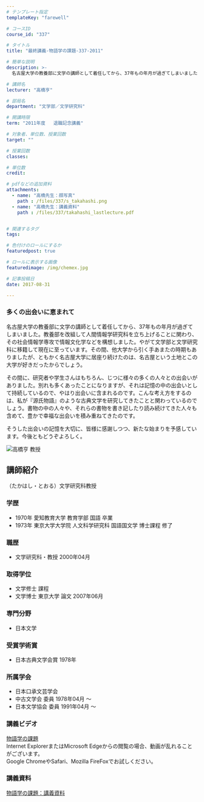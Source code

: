 ```yaml
---
# テンプレート指定
templateKey: "farewell"

# コースID
course_id: "337"

# タイトル
title: "最終講義-物語学の課題-337-2011"

# 簡単な説明
description: >-
  名古屋大学の教養部に文学の講師として着任してから、37年もの年月が過ぎてしまいました。教養部を改組して人間情報学研究科を立ち上げることに関わり、その社会情報学専攻で情報文化学などを構想しました。や...

# 講師名
lecturer: "高橋亨"

# 部局名
department: "文学部／文学研究科"

# 開講時限
term: "2011年度	退職記念講義"

# 対象者、単位数、授業回数
target: ""

# 授業回数
classes: 

# 単位数
credit: 

# pdfなどの追加資料
attachments: 
  - name: "高橋先生：顔写真" 
    path : /files/337/s_takahashi.png
  - name: "高橋先生：講義資料" 
    path : /files/337/takahashi_lastlecture.pdf


# 関連するタグ
tags:

# 色付けのロールにするか
featuredpost: true

# ロールに表示する画像
featuredimage: /img/chemex.jpg

# 記事投稿日
date: 2017-08-31

---
```

### 多くの出会いに恵まれて 

名古屋大学の教養部に文学の講師として着任してから、37年もの年月が過ぎてしまいました。教養部を改組して人間情報学研究科を立ち上げることに関わり、その社会情報学専攻で情報文化学などを構想しました。やがて文学部と文学研究科に移籍して現在に至っています。その間、他大学から引く手あまたの時期もありましたが、ともかく名古屋大学に居座り続けたのは、名古屋という土地とこの大学が好きだったからでしょう。

その間に、研究者や学生さんはもちろん、じつに様々の多くの人々との出会いがありました。別れも多くあったことになりますが、それは記憶の中の出会いとして持続しているので、やはり出会いに含まれるのです。こんな考え方をするのは、私が『源氏物語』のような古典文学を研究してきたことと関わっているのでしょう。書物の中の人々や、それらの書物を書き記したり読み続けてきた人々も含めて、豊かで幸福な出会いを積み重ねてきたのです。 

そうした出会いの記憶を大切に、皆様に感謝しつつ、新たな始まりを予感しています。今後ともどうぞよろしく。

![ 高橋亨 教授](/files/337/s_takahashi.png) 
## 講師紹介

（たかはし・とおる）文学研究科教授 

### 学歴

  * 1970年 愛知教育大学 教育学部 国語 卒業 
  * 1973年 東京大学大学院 人文科学研究科 国語国文学 博士課程 修了

### 職歴

  * 文学研究科・教授 2000年04月

### 取得学位

  * 文学修士 課程
  * 文学博士 東京大学 論文 2007年06月 

### 専門分野

  * 日本文学

### 受賞学術賞

  * 日本古典文学会賞 1978年

### 所属学会

  * 日本口承文芸学会
  * 中古文学会 委員 1978年04月 〜
  * 日本文学協会 委員 1991年04月 〜
### 講義ビデオ

[物語学の課題](http://nuvideo.media.nagoya-u.ac.jp/embed/d579da80d8e517121db9fdb9e6a9e150ab0cbe9c)  
Internet ExplorerまたはMicrosoft Edgeからの閲覧の場合、動画が乱れることがございます。  
Google ChromeやSafari、Mozilla FireFoxでお試しください。 

### 講義資料


[物語学の課題：講義資料](/files/337/takahashi_lastlecture.pdf) 
